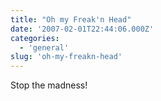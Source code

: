 ```yaml
---
title: "Oh my Freak'n Head"
date: '2007-02-01T22:44:06.000Z'
categories:
  - 'general'
slug: 'oh-my-freakn-head'
---
```


Stop the madness!
